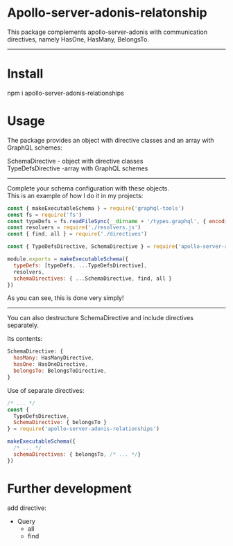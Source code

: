 # Apollo-server-adonis-relatonship

This package complements apollo-server-adonis with communication directives, namely HasOne, HasMany, BelongsTo.

---

# Install

npm i apollo-server-adonis-relationships

# Usage


The package provides an object with directive classes and an array with GraphQL schemes:

SchemaDirective - object with directive classes  
TypeDefsDirective -array with GraphQL schemes

--- 

Complete your schema configuration with these objects.  
This is an example of how I do it in my projects:
```JavaScript
const { makeExecutableSchema } = require('graphql-tools')
const fs = require('fs')
const typeDefs = fs.readFileSync(__dirname + '/types.graphql', { encoding: 'utf8' })
const resolvers = require('./resolvers.js')
const { find, all } = require('./directives')

const { TypeDefsDirective, SchemaDirective } = require('apollo-server-adonis-relationships')

module.exports = makeExecutableSchema({ 
  typeDefs: [typeDefs, ...TypeDefsDirective],
  resolvers, 
  schemaDirectives: { ...SchemaDirective, find, all } 
})

```

As you can see, this is done very simply!

---

You can also destructure SchemaDirective and include directives separately.

Its contents: 
```JavaScript
SchemaDirective: {
  hasMany: HasManyDirective,
  hasOne: HasOneDirective,
  belongsTo: BelongsToDirective,
}
```
Use of separate directives:
```JavaScript
/* ... */
const { 
  TypeDefsDirective,
  SchemaDirective: { belongsTo } 
} = require('apollo-server-adonis-relationships')

makeExecutableSchema({ 
  /* ... */ 
  schemaDirectives: { belongsTo, /* ... */} 
})
```

# Further development

add directive:
  - Query
    - all
    - find